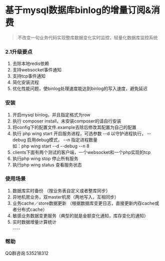 基于mysql数据库binlog的增量订阅&消费
====
>不改变一句业务代码实现整库数据变化实时监控，轻量化数据库监控系统

### 2.1升级要点
1. 去除本地redis依赖    
2. 支持websocket事件通知    
3. 支持tcp事件通知    
4. 简化安装流程      
5. 优化性能问题，使binlog处理速度能达到binlog的写入速度，避免延迟
   
### 安装
1. 开启mysql binlog，并且指定格式为row        
2. 执行 composer install，未安装composer的请自行安装          
3. 将config下的配置文件.example去除后修改其配置为自己的配置     
4. 执行 php wing start 开启服务进程，可选参数 --d 以守护进程执行， --debug 启用debug模式， --n 指定进程数量         
     如：php wing start --d --debug --n 8          
5. clients下面有两个测试的客户端，一个websocket和一个php实现的tcp      
6. 执行php wing stop 停止所有服务  
7. 执行php wing status 查看服务状态    
     
### 使用场景
1. 数据库实时备份 （按业务表自定义或者整库同步）    
2. 异地机房业务，双master机房（两地写入，互相同步）     
3. 业务cache／store数据更新 （根据数据库变更日志，直接更新内存cache或者分布式cache）     
4. 敏感业务数据变更服务（典型的就是金额变化通知，库存变化的通知）    
5. 实时数据增量计算统计      
...... 

### 帮助
   QQ群咨询 535218312  